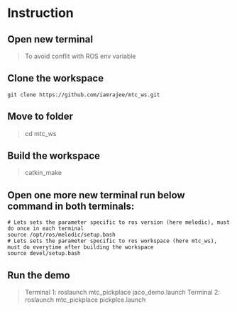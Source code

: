# Instruction

## Open new terminal
> To avoid conflit with ROS env variable

## Clone the workspace
`git clone https://github.com/iamrajee/mtc_ws.git`

## Move to folder
> cd mtc_ws

## Build the workspace
> catkin_make

## Open one more new terminal run below command in both terminals:
```
# Lets sets the parameter specific to ros version (here melodic), must do once in each terminal
source /opt/ros/melodic/setup.bash 
# Lets sets the parameter specific to ros workspace (here mtc_ws), must do everytime after building the workspace
source devel/setup.bash    
```

## Run the demo
> Terminal 1: roslaunch mtc_pickplace jaco_demo.launch
> Terminal 2: roslaunch mtc_pickplace pickplce.launch

